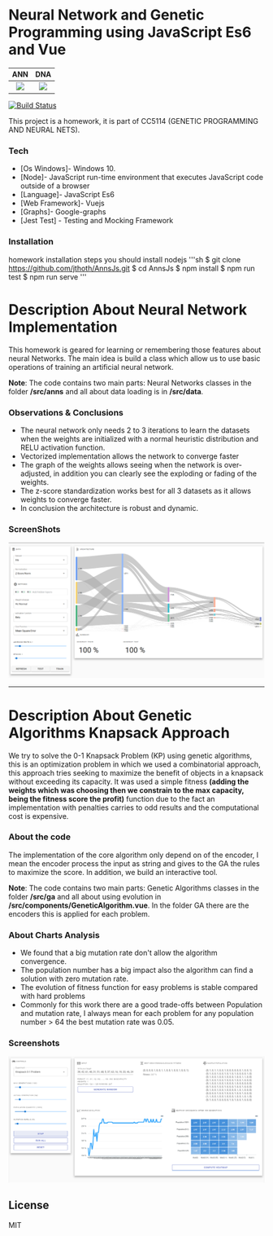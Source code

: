 # Neural Network and Genetic Programming using JavaScript Es6 and Vue

ANN | DNA
:-------------------------:|:-------------------------:
![](https://static.thenounproject.com/png/1503825-200.png) | ![](https://s3.us-east-2.amazonaws.com/upload-icon/uploads/icons/png/17374198251560147100-128.png)

[![Build Status](https://travis-ci.org/joemccann/dillinger.svg?branch=master)](https://travis-ci.org/joemccann/dillinger)

This project is a homework, it is part of CC5114 (GENETIC PROGRAMMING AND NEURAL NETS).

### Tech

* [Os Windows]- Windows 10.
* [Node]- JavaScript run-time environment that executes JavaScript code outside of a browser
* [Language]- JavaScript Es6
* [Web Framework]- Vuejs
* [Graphs]- Google-graphs
* [Jest Test] - Testing and Mocking Framework

### Installation
homework installation steps you should install nodejs
'''sh
$ git clone https://github.com/jthoth/AnnsJs.git
$ cd AnnsJs
$ npm install
$ npm run test
$ npm run serve
'''

# Description About Neural Network Implementation

This homework is geared for learning or remembering those features about neural Networks. The main idea is build a class which allow us to use basic operations of training an artificial neural network.

**Note**: The code contains two main parts: Neural Networks classes in the folder **/src/anns** and all about data loading is in **/src/data**.

### Observations & Conclusions
- The neural network only needs 2 to 3 iterations to learn the datasets when the weights are initialized with a normal heuristic distribution and RELU activation function.
- Vectorized implementation allows the network to converge faster
- The graph of the weights allows seeing when the network is over-adjusted, in addition you can clearly see the exploding or fading of the weights.
- The z-score standardization works best for all 3 datasets as it allows weights to converge faster.
- In conclusion the architecture is robust and dynamic.

### ScreenShots
![N|Solid](https://raw.githubusercontent.com/jthoth/AnnsJs/master/public/images/end.png)

---

# Description About Genetic Algorithms Knapsack Approach

We try to solve the 0-1 Knapsack Problem (KP) using genetic algorithms, this is an optimization problem in which we used a combinatorial approach, this approach tries seeking to maximize the benefit of objects in a knapsack without exceeding its capacity. It was used a simple fitness **(adding the weights which was choosing then we constrain to the max capacity, being the fitness score the profit)** function due to the fact an implementation with penalties carries to odd results and the computational cost is expensive.

### About the code
The implementation of the core algorithm only depend on of the encoder, I mean the encoder process the input as string and gives to the GA the rules to maximize the score. In addition, we build an interactive tool.

**Note**: The code contains two main parts: Genetic Algorithms classes in the folder **/src/ga** and all about using evolution in **/src/components/GeneticAlgorithm.vue**. In the folder GA there are the encoders this is applied for each problem.

### About Charts Analysis
- We found that a big mutation rate don't allow the algorithm convergence.
- The population number has a big impact also the algorithm can find a solution with zero mutation rate.
- The evolution of fitness function for easy problems is stable compared with hard problems
- Commonly for this work there are a good trade-offs between Population and mutation rate, I always mean for each problem for any population number > 64 the best mutation rate was 0.05.

### Screenshots

![N|Solid](https://raw.githubusercontent.com/jthoth/AnnsJs/master/public/images/ga.png)

License
----

MIT
